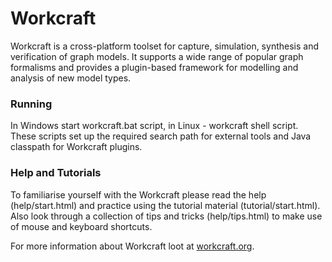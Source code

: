 # Workcraft

Workcraft is a cross-platform toolset for capture, simulation, synthesis
and verification of graph models. It supports a wide range of popular
graph formalisms and provides a plugin-based framework for modelling
and analysis of new model types.

### Running

In Windows start workcraft.bat script, in Linux - workcraft shell script.
These scripts set up the required search path for external tools and Java
classpath for Workcraft plugins.

### Help and Tutorials

To familiarise yourself with the Workcraft please read the help
(help/start.html) and practice using the tutorial material
(tutorial/start.html). Also look through a collection of tips and
tricks (help/tips.html) to make use of mouse and keyboard shortcuts.

For more information about Workcraft loot at [workcraft.org](http://workcraft.org/).
